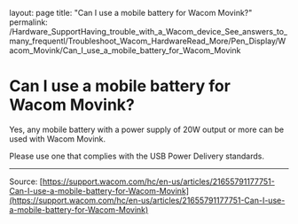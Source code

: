 layout: page
title: "Can I use a mobile battery for Wacom Movink?"
permalink: /Hardware_SupportHaving_trouble_with_a_Wacom_device_See_answers_to_many_frequentl/Troubleshoot_Wacom_HardwareRead_More/Pen_Display/Wacom_Movink/Can_I_use_a_mobile_battery_for_Wacom_Movink

# Can I use a mobile battery for Wacom Movink?

Yes, any mobile battery with a power supply of 20W output or more can be used with Wacom Movink.


Please use one that complies with the USB Power Delivery standards.

---
Source: [https://support.wacom.com/hc/en-us/articles/21655791177751-Can-I-use-a-mobile-battery-for-Wacom-Movink](https://support.wacom.com/hc/en-us/articles/21655791177751-Can-I-use-a-mobile-battery-for-Wacom-Movink)
